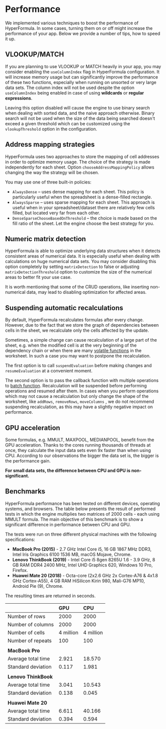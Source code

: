 # Performance

We implemented various techniques to boost the performance of
HyperFormula. In some cases, turning them on or off might increase
the performance of your app. Below we provide a number of tips,
how to speed it up.

## VLOOKUP/MATCH

If you are planning to use VLOOKUP or MATCH heavily in your app,
you may consider enabling the `useColumnIndex` flag in HyperFormula
configuration. It will increase memory usage but can significantly
improve the performance of these two functions, especially when
running on unsorted or very large data sets. The column index will
not be used despite the option `useColumnIndex` being enabled in case
of using **wildcards** or **regular expressions**.

Leaving this option disabled will cause the engine to use binary
search when dealing with sorted data, and the naive approach otherwise.
Binary search will not be used when the size of the data being searched
doesn't exceed a given threshold which can be customized using the
`vlookupThreshold` option in the configuration.

## Address mapping strategies

HyperFormula uses two approaches to store the mapping of cell
addresses in order to optimize memory usage. The choice of the
strategy is made independently for each sheet. Option
`chooseAddressMappingPolicy` allows changing the way the strategy
will be chosen.

You may use one of three built-in policies: 

* `AlwaysDense` – uses dense mapping for each sheet. This policy is
particularly useful when the spreadsheet is a dense-filled rectangle.
* `AlwaysSparse` – uses sparse mapping for each sheet. This approach
is useful when in your spreadsheet/dataset there are relatively few
cells filled, but located very far from each other.
* `DenseSparseChooseBasedOnThreshold` – the choice is made based on
the fill ratio of the sheet. Let the engine choose the best strategy
for you.

## Numeric matrix detection

HyperFormula is able to optimize underlying data structures when it
detects consistent areas of numerical data. It is especially useful
when dealing with calculations on huge numerical data sets. You may
consider disabling this option completely by setting `matrixDetection`
to false or adjusting `matrixDetectionThreshold` option to customize
the size of the numerical areas to better fit your use case.

It is worth mentioning that some of the CRUD operations, like
inserting non-numerical data, may lead to disabling optimization
for affected areas.

## Suspending automatic recalculations

By default, HyperFormula recalculates formulas after every change.
However, due to the fact that we store the graph of dependencies
between cells in the sheet, we recalculate only the cells affected
by the update.

Sometimes, a simple change can cause recalculation of a large part
of the sheet, e.g. when the modified cell is at the very beginning
of the dependency chain or when there are many
[volatile functions](volatile-functions.md) in the worksheet.
In such a case you may want to postpone the recalculation.

The first option is to call `suspendEvaluation` before making
changes and `resumeEvaluation` at a convenient moment.

The second option is to pass the callback function with multiple
operations to [batch function](batch-operations.md). Recalculation
will be suspended before performing operations and resumed after them.
In cases when you perform operations which may not cause a
recalculation but only change the shape of the worksheet, like
`addRows`, `removeRows`, `moveColumns` , we do not recommend suspending
recalculation, as this may have a slightly negative impact on
performance.

## GPU acceleration

Some formulas, e.g. MMULT, MAXPOOL, MEDIANPOOL, benefit from the
GPU acceleration. Thanks to the cores running thousands of threads
at once, they calculate the input data sets even 9x faster than when
using CPU. According to our observations the bigger the data set is,
the bigger is the performance gain.

**For small data sets, the difference between CPU and GPU is
non-significant.**

## Benchmarks

HyperFormula performance has been tested on different devices,
operating systems, and browsers. The table below presents the result
of performed tests in which the engine multiplies two matrices of
2000 cells - each using MMULT formula. The main objective of this
benchmark is to show a significant difference in performance between
CPU and GPU.

The tests were run on three different physical machines with the
following specifications:

* **MacBook Pro (2015)** - 2.7 GHz Intel Core i5, 16 GB 1867 MHz DDR3,
Intel Iris Graphics 6100 1536 MB, macOS Mojave, Chrome.
* **Lenovo ThinkBook (2019)** - Intel Core i5 8gen 8265U 1.6 - 3.9 GHz,
8 GB RAM DDR4 2400 MHz, Intel UHD Graphics 620, Windows 10 Pro, Firefox.
* **Huawei Mate 20 (2018)** - Octa-core (2x2.6 GHz 2x Cortex-A76
& 4x1.8 GHz Cortex-A55), 4 GB RAM HiSilicon Kirin 980, Mali-G76 MP10,
Android Pie (9), Chrome.

The resulting times are returned in seconds.

|   | **GPU** | **CPU** |
| :--- | :--- | :--- |
| Number of rows | 2000 |  2000 |
| Number of columns | 2000 | 2000  |
| Number of cells | 4 million |  4 million |
| Number of repeats | 100 |  100 |
|   |   |   |
| **MacBook Pro** |   |   |
| Average total time | 2.921 | 18.570 |
| Standard deviation | 0.117 | 1.981 |
|   |   |   |
| **Lenovo ThinkBook** |   |   |
| Average total time | 3.041 | 10.543 |
| Standard deviation | 0.138 | 0.045 |
|   |   |   |
| **Huawei Mate 20** |   |   |
| Average total time | 6.611 | 40.166 |
| Standard deviation | 0.394 | 0.594 |